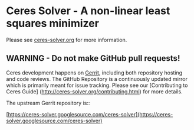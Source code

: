 Ceres Solver - A non-linear least squares minimizer
===================================================

Please see [ceres-solver.org](http://ceres-solver.org/) for more
information.

WARNING - Do not make GitHub pull requests!
-------------------------------------------

Ceres development happens on
[Gerrit](https://ceres-solver.googlesource.com/), including both
repository hosting and code reviews. The GitHub Repository is a
continuously updated mirror which is primarily meant for issue
tracking. Please see our [Contributing to Ceres Guide]
(http://ceres-solver.org/contributing.html) for more details.

The upstream Gerrit repository is::

  [https://ceres-solver.googlesource.com/ceres-solver](https://ceres-solver.googlesource.com/ceres-solver)
